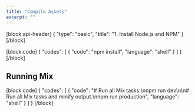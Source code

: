 ```yaml
---
title: "Compile Assets"
excerpt: ""
---
```

[block:api-header]
{
  "type": "basic",
  "title": "1. Install Node.js and NPM"
}
[/block]

[block:code]
{
  "codes": [
    {
      "code": "npm install",
      "language": "shell"
    }
  ]
}
[/block]
## Running Mix
[block:code]
{
  "codes": [
    {
      "code": "# Run all Mix tasks.\nnpm run dev\n\n# Run all Mix tasks and minify output.\nnpm run production",
      "language": "shell"
    }
  ]
}
[/block]